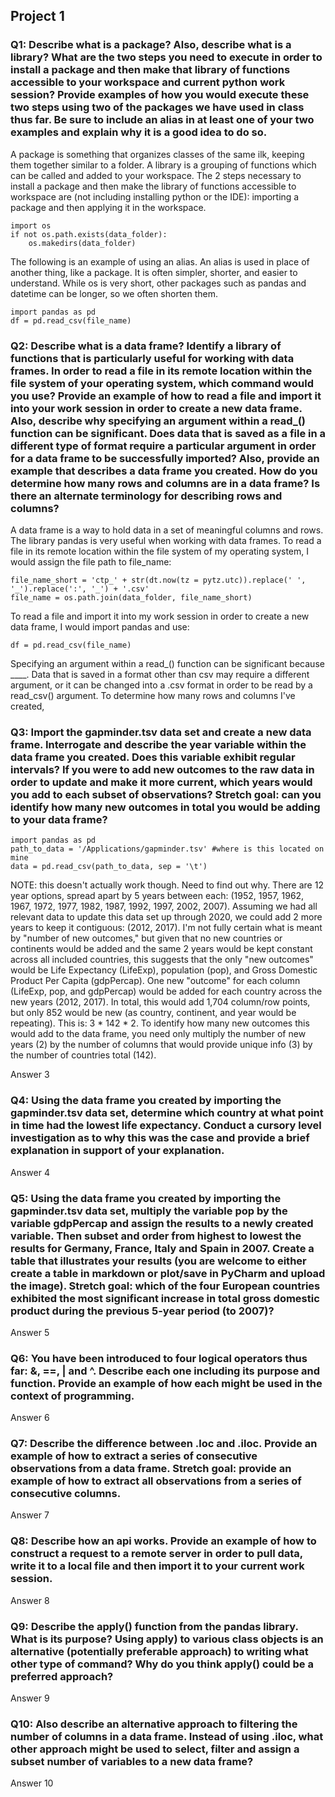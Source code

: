## Project 1
### Q1: Describe what is a package? Also, describe what is a library? What are the two steps you need to execute in order to install a package and then make that library of functions accessible to your workspace and current python work session? Provide examples of how you would execute these two steps using two of the packages we have used in class thus far. Be sure to include an alias in at least one of your two examples and explain why it is a good idea to do so.
A package is something that organizes classes of the same ilk, keeping them together similar to a folder. A library is a grouping of functions which can be called and added to your workspace. The 2 steps necessary to install a package and then make the library of functions accessible to workspace are (not including installing python or the IDE): importing a package and then applying it in the workspace.  
```
import os
if not os.path.exists(data_folder):
    os.makedirs(data_folder)
```
The following is an example of using an alias. An alias is used in place of another thing, like a package. It is often simpler, shorter, and easier to understand. While os is very short, other packages such as pandas and datetime can be longer, so we often shorten them.
```
import pandas as pd
df = pd.read_csv(file_name)
``` 
### Q2: Describe what is a data frame? Identify a library of functions that is particularly useful for working with data frames. In order to read a file in its remote location within the file system of your operating system, which command would you use? Provide an example of how to read a file and import it into your work session in order to create a new data frame. Also, describe why specifying an argument within a read_() function can be significant. Does data that is saved as a file in a different type of format require a particular argument in order for a data frame to be successfully imported? Also, provide an example that describes a data frame you created. How do you determine how many rows and columns are in a data frame? Is there an alternate terminology for describing rows and columns?
A data frame is a way to hold data in a set of meaningful columns and rows. The library pandas is very useful when working with data frames. 
To read a file in its remote location within the file system of my operating system, I would assign the file path to file_name:
```
file_name_short = 'ctp_' + str(dt.now(tz = pytz.utc)).replace(' ', '_').replace(':', '_') + '.csv'
file_name = os.path.join(data_folder, file_name_short)
```
To read a file and import it into my work session in order to create a new data frame, I would import pandas and use:
```
df = pd.read_csv(file_name)
```
Specifying an argument within a read_() function can be significant because ____.
Data that is saved in a format other than csv may require a different argument, or it can be changed into a .csv format in order to be read by a read_csv() argument. To determine how many rows and columns I've created, 
### Q3: Import the gapminder.tsv data set and create a new data frame. Interrogate and describe the year variable within the data frame you created. Does this variable exhibit regular intervals? If you were to add new outcomes to the raw data in order to update and make it more current, which years would you add to each subset of observations? Stretch goal: can you identify how many new outcomes in total you would be adding to your data frame?
```
import pandas as pd
path_to_data = '/Applications/gapminder.tsv' #where is this located on mine
data = pd.read_csv(path_to_data, sep = '\t')
```
NOTE: this doesn't actually work though. Need to find out why.
There are 12 year options, spread apart by 5 years between each: (1952, 1957, 1962, 1967, 1972, 1977, 1982, 1987, 1992, 1997, 2002, 2007). Assuming we had all relevant data to update this data set up through 2020, we could add 2 more years to keep it contiguous: (2012, 2017). 
I'm not fully certain what is meant by "number of new outcomes," but given that no new countries or continents would be added and the same 2 years would be kept constant across all included countries, this suggests that the only "new outcomes" would be Life Expectancy (LifeExp), population (pop), and Gross Domestic Product Per Capita (gdpPercap). One new "outcome" for each column (LifeExp, pop, and gdpPercap) would be added for each country across the new years (2012, 2017). In total, this would add 1,704 column/row points, but only 852 would be new (as country, continent, and year would be repeating). This is: 3 * 142 * 2.
To identify how many new outcomes this would add to the data frame, you need only multiply the number of new years (2) by the number of columns that would provide unique info (3) by the number of countries total (142). 

Answer 3
### Q4: Using the data frame you created by importing the gapminder.tsv data set, determine which country at what point in time had the lowest life expectancy. Conduct a cursory level investigation as to why this was the case and provide a brief explanation in support of your explanation.
Answer 4
### Q5: Using the data frame you created by importing the gapminder.tsv data set, multiply the variable pop by the variable gdpPercap and assign the results to a newly created variable. Then subset and order from highest to lowest the results for Germany, France, Italy and Spain in 2007. Create a table that illustrates your results (you are welcome to either create a table in markdown or plot/save in PyCharm and upload the image). Stretch goal: which of the four European countries exhibited the most significant increase in total gross domestic product during the previous 5-year period (to 2007)?
Answer 5
### Q6: You have been introduced to four logical operators thus far: &, ==, | and ^. Describe each one including its purpose and function. Provide an example of how each might be used in the context of programming.
Answer 6
### Q7: Describe the difference between .loc and .iloc. Provide an example of how to extract a series of consecutive observations from a data frame. Stretch goal: provide an example of how to extract all observations from a series of consecutive columns.
Answer 7
### Q8: Describe how an api works. Provide an example of how to construct a request to a remote server in order to pull data, write it to a local file and then import it to your current work session.
Answer 8
### Q9: Describe the apply() function from the pandas library. What is its purpose? Using apply) to various class objects is an alternative (potentially preferable approach) to writing what other type of command? Why do you think apply() could be a preferred approach?
Answer 9
### Q10: Also describe an alternative approach to filtering the number of columns in a data frame. Instead of using .iloc, what other approach might be used to select, filter and assign a subset number of variables to a new data frame?
Answer 10

